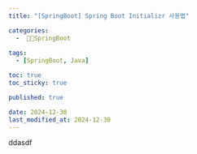 ```yaml
---
title: "[SpringBoot] Spring Boot Initializr 사용법"

categories:
  -  SpringBoot
  
tags:
  - [SpringBoot, Java]

toc: true
toc_sticky: true

published: true

date: 2024-12-30
last_modified_at: 2024-12-30
---
```


ddasdf